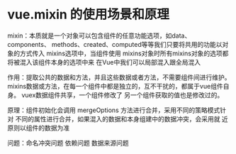 
# vue.mixin 的使用场景和原理

  mixin：本质就是一个对象可以包含组件的任意功能选项，如data、components、
         methods、created、computed等等我们只要将共用的功能以对象的方式传入 mixins选项中，当组件使用 mixins对象时所有mixins对象的选项都将被混入该组件本身的选项中来
在Vue中我们可以局部混入跟全局混入

  作用：提取公共的数据和方法，并且这些数据或者方法，不需要组件间进行维护。
       mixins数据或方法，在每一个组件中都是独立的，互不干扰的，都属于vue组件自身。
       vuex数据组件共享，一个组件修改了 另一个组件获取的值也是修改过的。

  原理：组件初始化会调用 mergeOptions 方法进行合并，采用不同的策略模式针对
        不同的属性进行合并，如果混入的数据和本身组建中的数据冲突，会采用就
        近原则以组件的数据为准

  问题：命名冲突问题 依赖问题 数据来源问题             